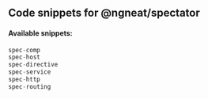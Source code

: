 ## Code snippets for @ngneat/spectator

#### Available snippets:

```ts
spec-comp
spec-host
spec-directive
spec-service
spec-http
spec-routing
```